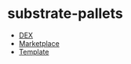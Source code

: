 # substrate-pallets

- [DEX](https://github.com/evilrobot-01/substrate-pallets/tree/dex)
- [Marketplace](https://github.com/evilrobot-01/substrate-pallets/tree/marketplace)
- [Template](https://github.com/evilrobot-01/substrate-pallets/tree/template)